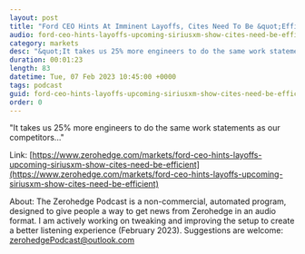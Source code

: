 ```yaml
---
layout: post
title: "Ford CEO Hints At Imminent Layoffs, Cites Need To Be &quot;Efficient&quot;"
audio: ford-ceo-hints-layoffs-upcoming-siriusxm-show-cites-need-be-efficient-0
category: markets
desc: "&quot;It takes us 25% more engineers to do the same work statements as our competitors...&quot; "
duration: 00:01:23
length: 83
datetime: Tue, 07 Feb 2023 10:45:00 +0000
tags: podcast
guid: ford-ceo-hints-layoffs-upcoming-siriusxm-show-cites-need-be-efficient-0
order: 0
---
```

&quot;It takes us 25% more engineers to do the same work statements as our competitors...&quot; 

Link: [https://www.zerohedge.com/markets/ford-ceo-hints-layoffs-upcoming-siriusxm-show-cites-need-be-efficient](https://www.zerohedge.com/markets/ford-ceo-hints-layoffs-upcoming-siriusxm-show-cites-need-be-efficient)

About: The Zerohedge Podcast is a non-commercial, automated program, designed to give people a way to get news from Zerohedge in an audio format.  I am actively working on tweaking and improving the setup to create a better listening experience (February 2023).  Suggestions are welcome: [zerohedgePodcast@outlook.com](mailto:zerohedgePodcast@outlook.com)